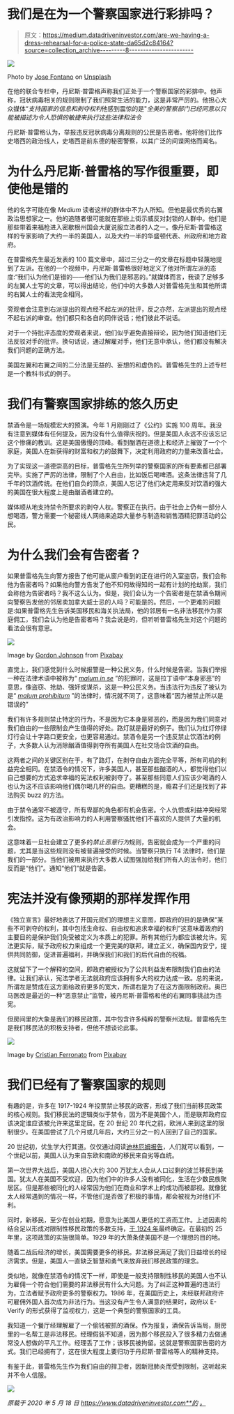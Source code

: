 # 我们是在为一个警察国家进行彩排吗？

> 原文：<https://medium.datadriveninvestor.com/are-we-having-a-dress-rehearsal-for-a-police-state-da65d2c84164?source=collection_archive---------8----------------------->

![](img/33c3823ae48734a5d80041edff0b7578.png)

Photo by [Jose Fontano](https://unsplash.com/@josenothose?utm_source=unsplash&utm_medium=referral&utm_content=creditCopyText) on [Unsplash](https://unsplash.com/?utm_source=unsplash&utm_medium=referral&utm_content=creditCopyText)

在他的联合专栏中，丹尼斯·普雷格声称我们正处于一个警察国家的彩排中。他声称，冠状病毒相关的规则限制了我们照常生活的能力，这是非常严厉的。他担心大众媒体“*支持国家的信息和剥夺权利*他感到震惊的是"*全美的警察部门已经同意以只能被描述为令人恐惧的敏捷来执行这些法律和法令*

丹尼斯·普雷格认为，举报违反冠状病毒分离规则的公民是告密者。他将他们比作史塔西的政治线人，史塔西是前东德的秘密警察，以其广泛的间谍网络而闻名。

# 为什么丹尼斯·普雷格的写作很重要，即使他是错的

他的名字可能在像 *Medium* 读者这样的群体中不为人所知。但他是最优秀的右翼政治思想家之一。他的追随者很可能就在那些上街示威反对封锁的人群中。他们是那些带着来福枪进入密歇根州国会大厦说服立法者的人之一。像丹尼斯·普雷格这样的专家影响了大约一半的美国人，以及大约一半的华盛顿代表、州政府和地方政府。

在普雷格先生最近发表的 100 篇文章中，超过三分之一的文章在标题中轻蔑地提到了左派。在他的一个视频中，丹尼斯·普雷格很好地定义了他对所谓左派的态度:“我们认为他们是错的——他们认为我们是邪恶的。”就媒体而言，我读了足够多的左翼人士写的文章，可以得出结论，他们中的大多数人对普雷格先生和其他所谓的右翼人士的看法完全相同。

旁观者会注意到右派提出的观点经不起左派的批评，反之亦然，左派提出的观点经不起右派的审查。他们都只和各自的同伴说话；他们彼此不说话。

对于一个持批评态度的旁观者来说，他们似乎避免直接辩论，因为他们知道他们无法反驳对手的批评。换句话说，通过解雇对手，他们无意中承认，他们都没有解决我们问题的正确方法。

美国左翼和右翼之间的二分法是无益的、妄想的和虚伪的。普雷格先生的上述专栏是一个教科书式的例子。

# 我们有警察国家排练的悠久历史

禁酒令是一场规模宏大的预演。今年 1 月刚刚过了《公约》实施 100 周年。我没有注意到媒体有任何提及，因为没有什么值得庆祝的。但是美国人永远不应该忘记这个惨痛的教训。这是美国傲慢的顶峰。看到酗酒在道德上和经济上摧毁了一个个家庭，美国人在新获得的财富和权力的鼓舞下，决定利用政府的力量来改善社会。

为了实现这一道德崇高的目标，普雷格先生所列举的警察国家的所有要素都已部署完毕。实施了严厉的法律，限制了个人自由，比如饭后喝啤酒。这条法律违背了几千年的饮酒传统。在他们自负的顶点，美国人忘记了他们决定用来反对饮酒的强大的美国在很大程度上是由酗酒者建立的。

媒体顺从地支持禁令所要求的剥夺人权。警察正在执行。由于社会上仍有一部分人想喝酒，警方需要一个秘密线人网络来追踪大量参与制造和销售酒精犯罪活动的公民。

# 为什么我们会有告密者？

如果普雷格先生向警方报告了他可能从窗户看到的正在进行的入室盗窃，我们会称他为告密者吗？如果他向警方告发了他不知何故得知的一起有计划的抢劫案，我们会称他为告密者吗？我不这么认为。但是，我们会认为一个告密者是在禁酒令期间向警察告发他的邻居卖加拿大威士忌的人吗？可能是的。然后，一个更难的问题是:如果普雷格先生告诉美国移民和海关执法局，他的邻居有一名非法移民作为家庭佣工，我们会认为他是告密者吗？我会说是的，但听听普雷格先生对这个问题的看法会很有意思。

![](img/9912cc628567beef946597ccdc185b46.png)

Image by [Gordon Johnson](https://pixabay.com/users/GDJ-1086657/) from [Pixabay](https://pixabay.com/vectors/nineteen-eighty-four-1984-1211494/)

直觉上，我们感觉到什么时候报警是一种公民义务，什么时候是告密。当我们举报一种在法律术语中被称为“ [*malum in se*](https://en.wikipedia.org/wiki/Malum_in_se) ”的犯罪时，这是拉丁语中“本身邪恶”的意思，像盗窃、抢劫、强奸或谋杀，这是一种公民义务。当违法行为违反了被认为是“ [*malum prohibitum*](https://en.wikipedia.org/wiki/Malum_prohibitum) ”的法律时，情况就不同了，这意味着“因为被禁止所以是错误的”

我们有许多规则禁止特定的行为，不是因为它本身是邪恶的，而是因为我们同意对我们自由的一些限制会产生值得的好处。路灯就是最好的例子。我们认为红灯停绿灯行会让十字路口更安全，也更容易通过。禁酒令是另一个违反禁止饮酒法的例子，大多数人认为消除酗酒值得剥夺所有美国人在社交场合饮酒的自由。

这两者之间的关键区别在于，有了路灯，在剥夺自由方面完全平等，所有司机的利益完全相同。在禁酒令的情况下，许多美国人，甚至那些酗酒的人，都觉得他们以自己想要的方式追求幸福的宪法权利被剥夺了。甚至那些同意人们应该少喝酒的人也认为这不应该影响他们偶尔喝几杯的自由。更糟糕的是，瘾君子们还是找到了非法购买 buzz 的方法。

由于禁令通常不被遵守，所有卑鄙的角色都有机会告密。个人仇恨或利益冲突经常引发指控。这为有政治影响力的人利用警察骚扰他们不喜欢的人提供了大量的机会。

这意味着一旦社会建立了更多的*禁止恶意行为*规则，告密就会成为一个严重的问题，尤其是当这些规则没有被普遍接受的时候。当警察只执行 T4 法律时，他们是我们的一部分。当他们被用来执行大多数人试图强加给我们所有人的法令时，他们反而是“他们”。通知“他们”就是告密。

# 宪法并没有像预期的那样发挥作用

《独立宣言》最好地表达了开国元勋们的理想主义意图，即政府的目的是确保“某些不可剥夺的权利，其中包括生命权、自由权和追求幸福的权利”这意味着政府的主要目的是保护我们免受被定义为本质上的犯罪。所有其他行为都应该被允许。宪法更实际，赋予政府权力来组成一个更完美的联邦，建立正义，确保国内安宁，提供共同防御，促进普遍福利，并确保我们和我们的后代自由的祝福。

这就留下了一个解释的空间，即政府被授权为了公共利益发布限制我们自由的法律。让我们承认，宪法学者无法就政府应该拥有多大的权力达成一致。总的来说，所谓左是赞成在这方面给政府更多的宽大，所谓右是为了在这方面限制政府。奥巴马医改是最近的一种“恶意禁止”监管，被丹尼斯·普雷格和他的右翼同事挑战为违宪。

但房间里的大象是我们的移民政策，其中包含许多纯粹的警察州法规。普雷格先生是我们移民法的积极支持者，但他不想谈论此事。

![](img/22551b9a2b825640ef5b0ae3ab545999.png)

Image by [Cristian Ferronato](https://pixabay.com/users/cristianferronato-969247/) from [Pixabay](https://pixabay.com/illustrations/trump-immigration-america-2063922/)

# 我们已经有了警察国家的规则

有趣的是，许多在 1917-1924 年投票禁止移民的政客，形成了我们当前移民政策的核心规则。我们移民法的逻辑类似于禁令，因为不是美国个人，而是联邦政府应该决定谁应该被允许来这里定居。在 20 世纪 20 年代之前，欧洲人来到这里的限制很少。在美国尝试了几个月或几年后，大约三分之一的人回到了自己的国家。

20 世纪初，优生学大行其道。仅仅通过阅读[迪林厄姆报告](https://www.google.com/books/edition/Abstracts_of_reports_of_the_Immigration/yy6OAAAAMAAJ)，人们就可以看到，一个世纪以前，美国人认为来自东欧和南欧的移民来自劣等血统。

第一次世界大战后，美国人担心大约 300 万犹太人会从人口过剩的波兰移民到美国。犹太人在美国不受欢迎，因为他们中的许多人没有被同化，生活在少数民族聚居区。但是那些被同化的人经常因为他们在商业和学术上的成功而被鄙视。就像犹太人经常遇到的情况一样，不管他们是否做了积极的事情，都会被视为对他们不利。

同时，新移民，至少在创业初期，愿意为比美国人更低的工资而工作。上述因素的结合足以形成对限制性移民政策的多数支持，[于 1924 年](https://en.wikipedia.org/wiki/Immigration_Act_of_1924)最终确定。在最初的 25 年里，这项政策的实施很简单。1929 年的大萧条使美国不是一个理想的目的地。

随着二战后经济的增长，美国需要更多的移民。非法移民满足了我们日益增长的经济需求。但是，美国人一直缺乏智慧和勇气来放弃我们移民政策的理念。

类似地，就像在禁酒令的情况下一样，即使是一般支持限制性移民的美国人也不认为雇佣一个符合他们需要的非法移民有什么大问题。为了纠正这种普遍的违法行为，立法者赋予政府更多的警察权力。1986 年，在美国历史上，未经联邦政府许可雇佣外国人首次成为非法行为。当这没有产生令人满意的结果时，政府以 E-Verify 的形式获得了监视权力，这是一个典型的警察国家的工具。

我知道一个餐厅经理解雇了一个偷钱被抓的酒保。作为报复，酒保告诉当局，厨房里的一名帮工是非法移民。经理假装不知道，因为那个移民投入了很多精力去做通常没人想做的平凡工作。经理丢了工作；该移民被拘留。这就是警察国家告密的方式。我们已经拥有了，这在很大程度上要归功于丹尼斯·普雷格等人的精神支持。

有鉴于此，普雷格先生作为我们自由的捍卫者，因新冠肺炎而受到限制，这听起来并不令人信服。

![](img/b0d08f344239b7019150e8cb6f8ec243.png)

*原载于 2020 年 5 月 18 日 https://www.datadriveninvestor.com**的* [*。*](https://www.datadriveninvestor.com/2020/05/18/are-we-having-a-dress-rehearsal-for-a-police-state/)